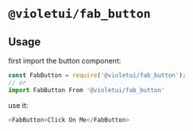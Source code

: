 # `@violetui/fab_button`

## Usage

first import the button component:

```javascript
const FabButton = require('@violetui/fab_button');
// or
import FabButton From '@violetui/fab_button'
```

use it:

```javascript
<FabButton>Click On Me</FabButton>
```
